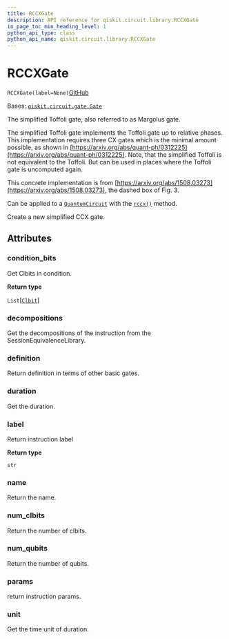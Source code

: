```yaml
---
title: RCCXGate
description: API reference for qiskit.circuit.library.RCCXGate
in_page_toc_min_heading_level: 1
python_api_type: class
python_api_name: qiskit.circuit.library.RCCXGate
---
```


# RCCXGate

<span id="qiskit.circuit.library.RCCXGate" />

`RCCXGate(label=None)`[GitHub](https://github.com/qiskit/qiskit/tree/stable/0.42/qiskit/circuit/library/standard_gates/x.py "view source code")

Bases: [`qiskit.circuit.gate.Gate`](qiskit.circuit.Gate "qiskit.circuit.gate.Gate")

The simplified Toffoli gate, also referred to as Margolus gate.

The simplified Toffoli gate implements the Toffoli gate up to relative phases. This implementation requires three CX gates which is the minimal amount possible, as shown in [https://arxiv.org/abs/quant-ph/0312225](https://arxiv.org/abs/quant-ph/0312225). Note, that the simplified Toffoli is not equivalent to the Toffoli. But can be used in places where the Toffoli gate is uncomputed again.

This concrete implementation is from [https://arxiv.org/abs/1508.03273](https://arxiv.org/abs/1508.03273), the dashed box of Fig. 3.

Can be applied to a [`QuantumCircuit`](qiskit.circuit.QuantumCircuit "qiskit.circuit.QuantumCircuit") with the [`rccx()`](qiskit.circuit.QuantumCircuit#rccx "qiskit.circuit.QuantumCircuit.rccx") method.

Create a new simplified CCX gate.

## Attributes

<span id="qiskit.circuit.library.RCCXGate.condition_bits" />

### condition\_bits

Get Clbits in condition.

**Return type**

`List`\[[`Clbit`](qiskit.circuit.Clbit "qiskit.circuit.classicalregister.Clbit")]

<span id="qiskit.circuit.library.RCCXGate.decompositions" />

### decompositions

Get the decompositions of the instruction from the SessionEquivalenceLibrary.

<span id="qiskit.circuit.library.RCCXGate.definition" />

### definition

Return definition in terms of other basic gates.

<span id="qiskit.circuit.library.RCCXGate.duration" />

### duration

Get the duration.

<span id="qiskit.circuit.library.RCCXGate.label" />

### label

Return instruction label

**Return type**

`str`

<span id="qiskit.circuit.library.RCCXGate.name" />

### name

Return the name.

<span id="qiskit.circuit.library.RCCXGate.num_clbits" />

### num\_clbits

Return the number of clbits.

<span id="qiskit.circuit.library.RCCXGate.num_qubits" />

### num\_qubits

Return the number of qubits.

<span id="qiskit.circuit.library.RCCXGate.params" />

### params

return instruction params.

<span id="qiskit.circuit.library.RCCXGate.unit" />

### unit

Get the time unit of duration.

